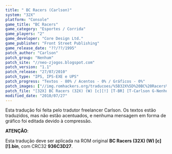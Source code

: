 ```yaml
---
title: " BC Racers (Carlson)"
system: "32X"
platform: "Console"
game_title: "BC Racers"
game_category: "Esportes / Corrida"
game_players: "2"
game_developer: "Core Design Ltd."
game_publisher: "Front Street Publishing"
game_release_date: "??/??/1995"
patch_author: "Carlson"
patch_group: "Nenhum"
patch_site: "//neo-zjogos.blogspot.com"
patch_version: "1.1"
patch_release: "27/07/2010"
patch_type: "IPS, IPS-EXE e UPS"
patch_progress: "Textos - 80% / Acentos - 0% / Gráficos - 0%"
patch_images: ["//img.romhackers.org/traducoes/%5B32X%5D%20BC%20Racers%20-%20Carlson%20-%201.jpg","//img.romhackers.org/traducoes/%5B32X%5D%20BC%20Racers%20-%20Carlson%20-%202.jpg","//img.romhackers.org/traducoes/%5B32X%5D%20BC%20Racers%20-%20Carlson%20-%203.png"]
patch_file: "[32X] BC Racers (32X) (W) [c][!] [T-BR] [T-Carlson G-Nenhum] [V-1.1 A-2010].zip"
modified_date: "2010/07/27"
---
```

Esta tradução foi feita pelo tradutor freelancer Carlson. Os textos estão traduzidos, mas não estão acentuados, e nenhuma mensagem em forma de gráfico foi editada devido à compressão.

<b>ATENÇÃO</b>:

Esta tradução deve ser aplicada na ROM original <b>BC Racers (32X) (W) [c][!].bin</b>, com CRC32 <b>936C3D27</b>.

